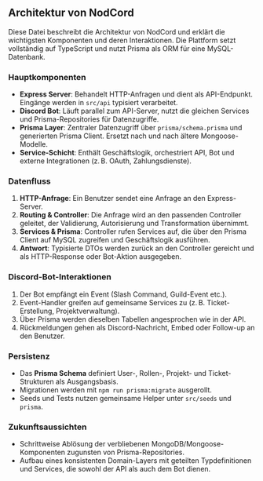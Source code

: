 ## Architektur von NodCord

Diese Datei beschreibt die Architektur von NodCord und erklärt die wichtigsten Komponenten und deren Interaktionen. Die Plattform setzt vollständig auf TypeScript und nutzt Prisma als ORM für eine MySQL-Datenbank.

### Hauptkomponenten

- **Express Server**: Behandelt HTTP-Anfragen und dient als API-Endpunkt. Eingänge werden in `src/api` typisiert verarbeitet.
- **Discord Bot**: Läuft parallel zum API-Server, nutzt die gleichen Services und Prisma-Repositories für Datenzugriffe.
- **Prisma Layer**: Zentraler Datenzugriff über `prisma/schema.prisma` und generierten Prisma Client. Ersetzt nach und nach ältere Mongoose-Modelle.
- **Service-Schicht**: Enthält Geschäftslogik, orchestriert API, Bot und externe Integrationen (z. B. OAuth, Zahlungsdienste).

### Datenfluss

1. **HTTP-Anfrage**: Ein Benutzer sendet eine Anfrage an den Express-Server.
2. **Routing & Controller**: Die Anfrage wird an den passenden Controller geleitet, der Validierung, Autorisierung und Transformation übernimmt.
3. **Services & Prisma**: Controller rufen Services auf, die über den Prisma Client auf MySQL zugreifen und Geschäftslogik ausführen.
4. **Antwort**: Typisierte DTOs werden zurück an den Controller gereicht und als HTTP-Response oder Bot-Aktion ausgegeben.

### Discord-Bot-Interaktionen

1. Der Bot empfängt ein Event (Slash Command, Guild-Event etc.).
2. Event-Handler greifen auf gemeinsame Services zu (z. B. Ticket-Erstellung, Projektverwaltung).
3. Über Prisma werden dieselben Tabellen angesprochen wie in der API.
4. Rückmeldungen gehen als Discord-Nachricht, Embed oder Follow-up an den Benutzer.

### Persistenz

- Das **Prisma Schema** definiert User-, Rollen-, Projekt- und Ticket-Strukturen als Ausgangsbasis.
- Migrationen werden mit `npm run prisma:migrate` ausgerollt.
- Seeds und Tests nutzen gemeinsame Helper unter `src/seeds` und `prisma`.

### Zukunftsaussichten

- Schrittweise Ablösung der verbliebenen MongoDB/Mongoose-Komponenten zugunsten von Prisma-Repositories.
- Aufbau eines konsistenten Domain-Layers mit geteilten Typdefinitionen und Services, die sowohl der API als auch dem Bot dienen.
